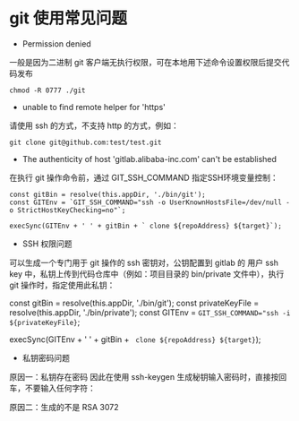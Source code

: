 # git 使用常见问题 

-  Permission denied 

一般是因为二进制 git 客户端无执行权限，可在本地用下述命令设置权限后提交代码发布
```
chmod -R 0777 ./git
```

- unable to find remote helper for 'https'

请使用 ssh 的方式，不支持 http 的方式，例如：

```
git clone git@github.com:test/test.git
```

- The authenticity of host 'gitlab.alibaba-inc.com' can't be established

在执行 git 操作命令前，通过 GIT_SSH_COMMAND 指定SSH环境变量控制：

```
const gitBin = resolve(this.appDir, './bin/git');
const GITEnv = `GIT_SSH_COMMAND="ssh -o UserKnownHostsFile=/dev/null -o StrictHostKeyChecking=no"`;

execSync(GITEnv + ' ' + gitBin + ` clone ${repoAddress} ${target}`);
```

- SSH 权限问题

可以生成一个专门用于 git 操作的 ssh 密钥对，公钥配置到 gitlab 的 用户 ssh key 中，私钥上传到代码仓库中（例如：项目目录的  bin/private 文件中），执行 git 操作时，指定使用此私钥：

const gitBin = resolve(this.appDir, './bin/git');
const privateKeyFile = resolve(this.appDir, './bin/private');
const GITEnv = `GIT_SSH_COMMAND="ssh -i ${privateKeyFile}`;

execSync(GITEnv + ' ' + gitBin + ` clone ${repoAddress} ${target}`);

- 私钥密码问题

原因一：私钥存在密码
因此在使用 ssh-keygen 生成秘钥输入密码时，直接按回车，不要输入任何字符：

原因二：生成的不是 RSA 3072